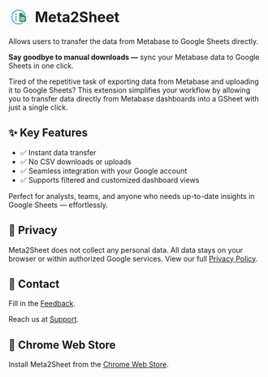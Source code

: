 <!DOCTYPE html>
<html lang="en">
<head>
  <meta charset="UTF-8" />
  <meta name="viewport" content="width=device-width, initial-scale=1.0" />
  <meta name="description" content="Meta2Sheet - Transfer data from Metabase to Google Sheets in one click." />
  <link rel="icon" href="logo-raw.png" type="image/png">
</head>
<body>
  <h1 style="display: flex; align-items: center; gap: 12px;">
    <img src="logo-raw.png" alt="Meta2Sheet Logo" style="height: 40px; width: 40px; border-radius: 8px;" />
    Meta2Sheet
  </h1>
  <p>Allows users to transfer the data from Metabase to Google Sheets directly.</p>

  <div class="highlight">
    <p><strong>Say goodbye to manual downloads —</strong> sync your Metabase data to Google Sheets in one click.</p>
  </div>

  <p>Tired of the repetitive task of exporting data from Metabase and uploading it to Google Sheets? This extension simplifies your workflow by allowing you to transfer data directly from Metabase dashboards into a GSheet with just a single click.</p>

  <h2>✨ Key Features</h2>
  <ul>
    <li>✅ Instant data transfer</li>
    <li>✅ No CSV downloads or uploads</li>
    <li>✅ Seamless integration with your Google account</li>
    <li>✅ Supports filtered and customized dashboard views</li>
  </ul>

  <p>Perfect for analysts, teams, and anyone who needs up-to-date insights in Google Sheets — effortlessly.</p>

  <h2>🔐 Privacy</h2>
  <p>Meta2Sheet does not collect any personal data. All data stays on your browser or within authorized Google services. View our full <a href="privacy-policy.html">Privacy Policy</a>.</p>

  <h2>📩 Contact</h2>
  <p>Fill in the <a href="https://airtable.com/app7xmIEMpOlki8rR/paghePwut1EMNrR6W/form">Feedback</a>.</p>
  <p>Reach us at <a href="mailto:lunaticsainwork+meta2sheet@gmail.com">Support</a>.</p>

  <h2>🚀 Chrome Web Store</h2>
  <p>Install Meta2Sheet from the <a href="https://chromewebstore.google.com/detail/jgobhalhcegkbhkcolndapamfengaefn">Chrome Web Store</a>.</p>
</body>
</html>
